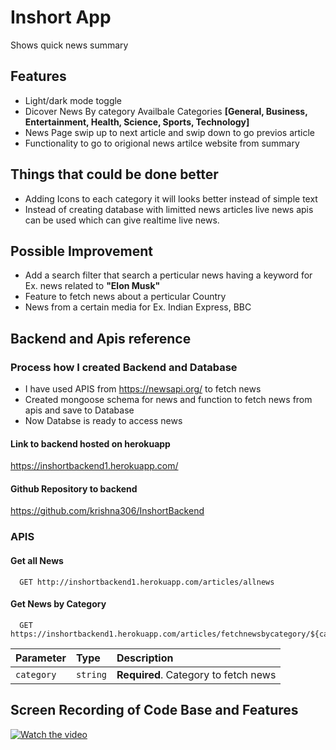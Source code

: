 
# Inshort App

Shows quick news summary


## Features

- Light/dark mode toggle
- Dicover News By category  Availbale Categories **[General, Business, Entertainment, Health, Science, Sports, Technology]**
- News Page swip up to next article and swip down to go previos article
- Functionality to go to origional news artilce website from summary
## Things that could be done better
- Adding Icons to each category it will looks better instead of simple text
- Instead of creating database with limitted news articles live news apis can be used which can give realtime live news.
## Possible Improvement
- Add a search filter that search a perticular news having a keyword for Ex. news related to **"Elon Musk"**
- Feature to fetch news about a perticular Country
- News from a certain media for Ex. Indian Express, BBC

## Backend and Apis reference

### Process how I created Backend and Database
- I have used APIS from https://newsapi.org/ to fetch news 
- Created mongoose schema for news and function to fetch news from apis and save to Database
- Now Databse is ready to access news
#### Link to backend hosted on herokuapp
https://inshortbackend1.herokuapp.com/
#### Github Repository to backend
https://github.com/krishna306/InshortBackend

### APIS
#### Get all News

```http
  GET http://inshortbackend1.herokuapp.com/articles/allnews
```

#### Get News by Category

```http
  GET https://inshortbackend1.herokuapp.com/articles/fetchnewsbycategory/${category}
```

| Parameter | Type     | Description                       |
| :-------- | :------- | :-------------------------------- |
| `category`      | `string` | **Required**. Category  to fetch news |



## Screen Recording of Code Base and Features
[![Watch the video](https://i9.ytimg.com/vi/9vRqEWtOKvA/mq2.jpg?sqp=CITDrZsG&rs=AOn4CLDuM10lv-FlVi_I6AVaRq0Nh-46zA)](https://youtu.be/9vRqEWtOKvA)
